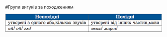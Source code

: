 #Групи вигукiв за походженням

<div class="center">
<img src="../pics/11/10.png" width="700px" class="center"/>
</div>
<br>